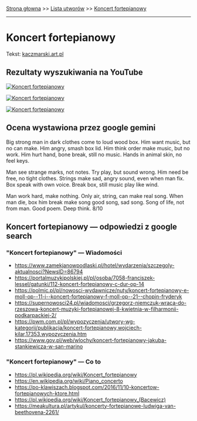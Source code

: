 [Strona głowna](../index.md) >> [Lista utworów](../list.md) >> [Koncert fortepianowy](212.md)

---

# Koncert fortepianowy

Tekst: [kaczmarski.art.pl](https://www.kaczmarski.art.pl/tworczosc/wiersze/koncert-fortepianowy/)

## Rezultaty wyszukiwania na YouTube

[![Koncert fortepianowy](http://img.youtube.com/vi/DAU9v8RafKI/0.jpg)](https://www.youtube.com/watch?v=DAU9v8RafKI "Jacek Kaczmarski - Koncert fortepianowy - YouTube")

[![Koncert fortepianowy](http://img.youtube.com/vi/zAEs1lb9uqA/0.jpg)](https://www.youtube.com/watch?v=zAEs1lb9uqA "Jacek Kaczmarski - Koncert fortepianowy - YouTube")

[![Koncert fortepianowy](http://img.youtube.com/vi/300evl42g7w/0.jpg)](https://www.youtube.com/watch?v=300evl42g7w "Koncert fortepianowy - Jacek Kaczmarski TEKST - YouTube")

## Ocena wystawiona przez google gemini

Big strong man in dark clothes come to loud wood box. Him want music, but no can make. Him angry, smash box lid. Him think order make music, but no work. Him hurt hand, bone break, still no music. Hands in animal skin, no feel keys. 

Man see strange marks, not notes. Try play, but sound wrong. Him need be free, no tight clothes. Strings make sad, angry sound, even when man fix. Box speak with own voice. Break box, still music play like wind. 

Man work hard, make nothing. Only air, string, can make real song. When man die, box him break make song good song, sad song. Song of life, not from man. Good poem. Deep think. 8/10


## Koncert fortepianowy — odpowiedzi z google search

### "Koncert fortepianowy" — Wiadomości

 - <https://www.zamekjanowpodlaski.pl/hotel/wydarzenia/szczegoly-aktualnosci?NewsID=86794>
 - <https://portalmuzykipolskiej.pl/pl/osoba/7058-franciszek-lessel/gatunki/112-koncert-fortepianowy-c-dur-op-14>
 - <https://polmic.pl/pl/nowosci-wydawnicze/nuty/koncert-fortepianowy-e-moll-op--11-i--koncert-fortepianowy-f-moll-op--21--chopin-fryderyk>
 - <https://supernowosci24.pl/wiadomosci/grzegorz-niemczuk-wraca-do-rzeszowa-koncert-muzyki-fortepianowej-8-kwietnia-w-filharmonii-podkarpackiej-2/>
 - <https://pwm.com.pl/pl/wypozyczenia/utwory-wg-kategorii/publikacja/koncert-fortepianowy,wojciech-kilar,17353,wypozyczenia.htm>
 - <https://www.gov.pl/web/wlochy/koncert-fortepianowy-jakuba-stankiewicza-w-san-marino>

### "Koncert fortepianowy" — Co to

 - <https://pl.wikipedia.org/wiki/Koncert_fortepianowy>
 - <https://en.wikipedia.org/wiki/Piano_concerto>
 - <https://po-klawiszach.blogspot.com/2016/11/10-koncertow-fortepianowych-ktore.html>
 - <https://pl.wikipedia.org/wiki/Koncert_fortepianowy_(Bacewicz)>
 - <https://meakultura.pl/artykul/koncerty-fortepianowe-ludwiga-van-beethovena-2261/>

